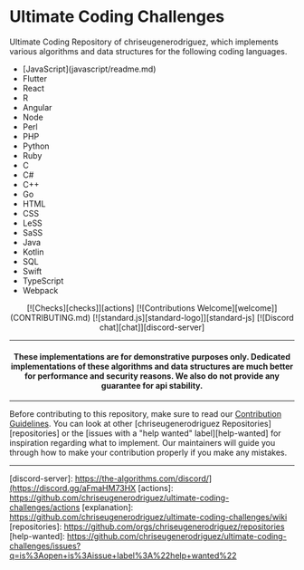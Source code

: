 # Ultimate Coding Challenges

<!-- Front Matter -->
Ultimate Coding Repository of chriseugenerodriguez, which implements various algorithms and data structures for the following coding languages.
<ul>
  <li>[JavaScript](javascript/readme.md)</li>
  <li>Flutter</li>
  <li>React</li>
  <li>R</li>
  <li>Angular</li>
  <li>Node</li>
  <li>Perl</li>
  <li>PHP</li>
  <li>Python</li>
  <li>Ruby</li>
  <li>C</li>
  <li>C#</li>
  <li>C++</li>
  <li>Go</li>
  <li>HTML</li>
  <li>CSS</li>
  <li>LeSS</li>
  <li>SaSS</li>
  <li>Java</li>
  <li>Kotlin</li>
  <li>SQL</li>
  <li>Swift</li>
  <li>TypeScript</li>
  <li>Webpack</li>
</ul>

<div align="center">
  [![Checks][checks]][actions]
  [![Contributions Welcome][welcome]](CONTRIBUTING.md)
  [![standard.js][standard-logo]][standard-js]
  [![Discord chat][chat]][discord-server]
</div>

---

<!-- Disclaimer -->

<h4 align="center">
  These implementations are for demonstrative purposes only. Dedicated implementations of these algorithms and data
  structures are much better for performance and security reasons. We also do not provide any guarantee for api stability.
</h4>

---

<!-- Body -->

Before contributing to this repository, make sure to read our [Contribution Guidelines](CONTRIBUTING.md). You can look
at other [chriseugenerodriguez Repositories][repositories] or the [issues with a "help wanted" label][help-wanted] for
inspiration regarding what to implement. Our maintainers will guide you through how to make your contribution properly
if you make any mistakes.

---

<!-- Badge Links -->
[standard-logo]: https://img.shields.io/badge/code%20style-standardjs-%23f3df49
[chat]: https://img.shields.io/discord/808045925556682782.svg?logo=discord&colorB=7289DA
[welcome]: https://img.shields.io/static/v1.svg?label=Contributions&message=Welcome&color=0059b3
[checks]: https://img.shields.io/github/actions/workflow/status/TheAlgorithms/JavaScript/Ci.yml?branch=master&label=checks
[grade]: https://img.shields.io/lgtm/grade/javascript/g/TheAlgorithms/JavaScript.svg?logo=lgtm&logoWidth=18

<!-- External Links -->
[standard-js]: https://standardjs.com/
[discord-server]: https://the-algorithms.com/discord/](https://discord.gg/aFmaHM73HX
[actions]: https://github.com/chriseugenerodriguez/ultimate-coding-challenges/actions
[explanation]: https://github.com/chriseugenerodriguez/ultimate-coding-challenges/wiki
[repositories]: https://github.com/orgs/chriseugenerodriguez/repositories
[help-wanted]: https://github.com/chriseugenerodriguez/ultimate-coding-challenges/issues?q=is%3Aopen+is%3Aissue+label%3A%22help+wanted%22
